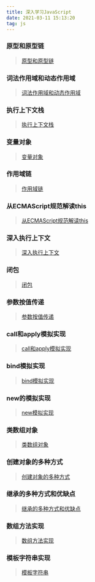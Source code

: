 ```yaml
---
title: 深入学习JavaScript
date: 2021-03-11 15:13:20
tag: js
---
```


### 原型和原型链
>[原型和原型链](/All/js/deepStudy/first "原型链")

### 词法作用域和动态作用域
>[词法作用域和动态作用域](/All/js/deepStudy/second "词法作用域和动态作用域")

### 执行上下文栈
>[执行上下文栈](/All/js/deepStudy/third "执行上下文栈")

### 变量对象
>[变量对象](/All/js/deepStudy/four "变量对象")

### 作用域链
>[作用域链](/All/js/deepStudy/five "作用域链")

### 从ECMAScript规范解读this
>[从ECMAScript规范解读this](/All/js/deepStudy/six "从ECMAScript规范解读this")

### 深入执行上下文
>[深入执行上下文](/All/js/deepStudy/seven "深入执行上下文")

### 闭包
>[闭包](/All/js/deepStudy/eight "闭包")

### 参数按值传递
>[参数按值传递](/All/js/deepStudy/nine "参数按值传递")

### call和apply模拟实现
>[call和apply模拟实现](/All/js/deepStudy/ten "call和apply模拟实现")

### bind模拟实现
>[bind模拟实现](/All/js/deepStudy/eleven "bind模拟实现")

### new的模拟实现
>[new模拟实现](/All/js/deepStudy/twelve "new模拟实现")

### 类数组对象
>[类数组对象](/All/js/deepStudy/thirteen "类数组对象")

### 创建对象的多种方式
>[创建对象的多种方式](/All/js/deepStudy/fourteen "创建对象的多种方式")

### 继承的多种方式和优缺点
>[继承的多种方式和优缺点](/All/js/deepStudy/fifteen "继承的多种方式和优缺点")

### 数组方法实现
>[数组方法实现](/All/js/deepStudy/sixteen "数组方法的实现")

### 模板字符串实现
>[模板字符串](/All/js/deepStudy/seventeen "模板字符串实现")
